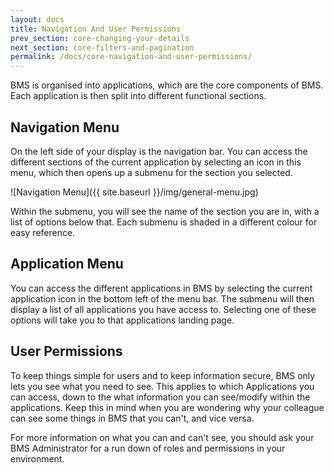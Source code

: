 ```yaml
---
layout: docs
title: Navigation And User Permissions
prev_section: core-changing-your-details
next_section: core-filters-and-pagination
permalink: /docs/core-navigation-and-user-permissions/
---
```


BMS is organised into applications, which are the core components of BMS. Each application is then split into different functional sections.

## Navigation Menu

On the left side of your display is the navigation bar. You can access the different sections of the current application by selecting an icon in this menu, which then opens up a submenu for the section you selected.

![Navigation Menu]({{ site.baseurl }}/img/general-menu.jpg)

Within the submenu, you will see the name of the section you are in, with a list of options below that. Each submenu is shaded in a different colour for easy reference.

## Application Menu

You can access the different applications in BMS by selecting the current application icon in the bottom left of the menu bar. The submenu will then display a list of all applications you have access to. Selecting one of these options will take you to that applications landing page.

## User Permissions

To keep things simple for users and to keep information secure, BMS only lets you see what you need to see. This applies to which Applications you can access, down to the what information you can see/modify within the applications. Keep this in mind when you are wondering why your colleague can see some things in BMS that you can't, and vice versa.

For more information on what you can and can't see, you should ask your BMS Administrator for a run down of roles and permissions in your environment.